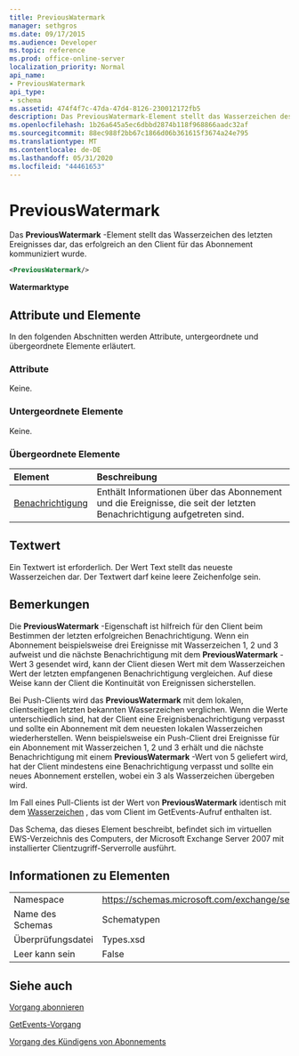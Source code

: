 ```yaml
---
title: PreviousWatermark
manager: sethgros
ms.date: 09/17/2015
ms.audience: Developer
ms.topic: reference
ms.prod: office-online-server
localization_priority: Normal
api_name:
- PreviousWatermark
api_type:
- schema
ms.assetid: 474f4f7c-47da-47d4-8126-230012172fb5
description: Das PreviousWatermark-Element stellt das Wasserzeichen des letzten Ereignisses dar, das erfolgreich an den Client für das Abonnement kommuniziert wurde.
ms.openlocfilehash: 1b26a645a5ec6dbbd2874b118f968866aadc32af
ms.sourcegitcommit: 88ec988f2bb67c1866d06b361615f3674a24e795
ms.translationtype: MT
ms.contentlocale: de-DE
ms.lasthandoff: 05/31/2020
ms.locfileid: "44461653"
---
```

# <a name="previouswatermark"></a>PreviousWatermark

Das **PreviousWatermark** -Element stellt das Wasserzeichen des letzten Ereignisses dar, das erfolgreich an den Client für das Abonnement kommuniziert wurde. 
  
```xml
<PreviousWatermark/>
```

 **Watermarktype**
## <a name="attributes-and-elements"></a>Attribute und Elemente

In den folgenden Abschnitten werden Attribute, untergeordnete und übergeordnete Elemente erläutert.
  
### <a name="attributes"></a>Attribute

Keine.
  
### <a name="child-elements"></a>Untergeordnete Elemente

Keine.
  
### <a name="parent-elements"></a>Übergeordnete Elemente

|**Element**|**Beschreibung**|
|:-----|:-----|
|[Benachrichtigung](notification-ex15websvcsotherref.md) <br/> |Enthält Informationen über das Abonnement und die Ereignisse, die seit der letzten Benachrichtigung aufgetreten sind.  <br/> |
   
## <a name="text-value"></a>Textwert

Ein Textwert ist erforderlich. Der Wert Text stellt das neueste Wasserzeichen dar. Der Textwert darf keine leere Zeichenfolge sein.
  
## <a name="remarks"></a>Bemerkungen

Die **PreviousWatermark** -Eigenschaft ist hilfreich für den Client beim Bestimmen der letzten erfolgreichen Benachrichtigung. Wenn ein Abonnement beispielsweise drei Ereignisse mit Wasserzeichen 1, 2 und 3 aufweist und die nächste Benachrichtigung mit dem **PreviousWatermark** -Wert 3 gesendet wird, kann der Client diesen Wert mit dem Wasserzeichen Wert der letzten empfangenen Benachrichtigung vergleichen. Auf diese Weise kann der Client die Kontinuität von Ereignissen sicherstellen. 
  
Bei Push-Clients wird das **PreviousWatermark** mit dem lokalen, clientseitigen letzten bekannten Wasserzeichen verglichen. Wenn die Werte unterschiedlich sind, hat der Client eine Ereignisbenachrichtigung verpasst und sollte ein Abonnement mit dem neuesten lokalen Wasserzeichen wiederherstellen. Wenn beispielsweise ein Push-Client drei Ereignisse für ein Abonnement mit Wasserzeichen 1, 2 und 3 erhält und die nächste Benachrichtigung mit einem **PreviousWatermark** -Wert von 5 geliefert wird, hat der Client mindestens eine Benachrichtigung verpasst und sollte ein neues Abonnement erstellen, wobei ein 3 als Wasserzeichen übergeben wird. 
  
Im Fall eines Pull-Clients ist der Wert von **PreviousWatermark** identisch mit dem [Wasserzeichen](watermark.md) , das vom Client im GetEvents-Aufruf enthalten ist. 
  
Das Schema, das dieses Element beschreibt, befindet sich im virtuellen EWS-Verzeichnis des Computers, der Microsoft Exchange Server 2007 mit installierter Clientzugriff-Serverrolle ausführt.
  
## <a name="element-information"></a>Informationen zu Elementen

|||
|:-----|:-----|
|Namespace  <br/> |https://schemas.microsoft.com/exchange/services/2006/types  <br/> |
|Name des Schemas  <br/> |Schematypen  <br/> |
|Überprüfungsdatei  <br/> |Types.xsd  <br/> |
|Leer kann sein  <br/> |False  <br/> |
   
## <a name="see-also"></a>Siehe auch



[Vorgang abonnieren](subscribe-operation.md)
  
[GetEvents-Vorgang](getevents-operation.md)
  
[Vorgang des Kündigens von Abonnements](unsubscribe-operation.md)

